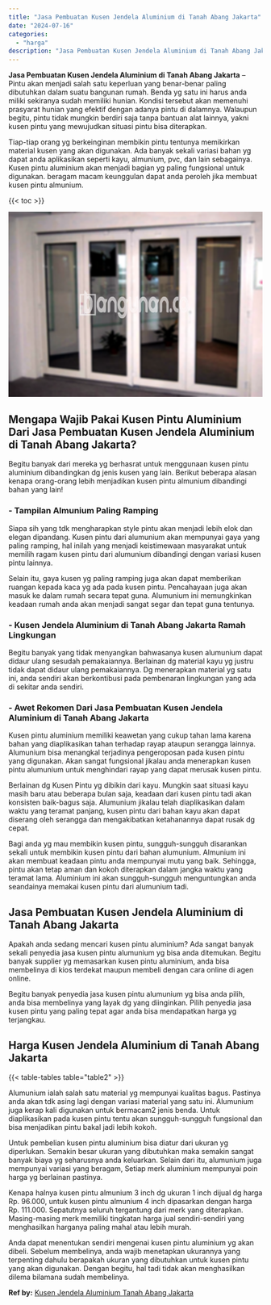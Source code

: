 ```yaml
---
title: "Jasa Pembuatan Kusen Jendela Aluminium di Tanah Abang Jakarta"
date: "2024-07-16"
categories: 
  - "harga"
description: "Jasa Pembuatan Kusen Jendela Aluminium di Tanah Abang Jakarta. Anda dapat menentukan sendiri mengenai kusen pintu aluminium yg akan dibeli. Sebelum membeliny..."
---
```


**Jasa Pembuatan Kusen Jendela Aluminium di Tanah Abang Jakarta** – Pintu akan menjadi salah satu keperluan yang benar-benar paling dibutuhkan dalam suatu bangunan rumah. Benda yg satu ini harus anda miliki sekiranya sudah memiliki hunian. Kondisi tersebut akan memenuhi prasyarat hunian yang efektif dengan adanya pintu di dalamnya. Walaupun begitu, pintu tidak mungkin berdiri saja tanpa bantuan alat lainnya, yakni kusen pintu yang mewujudkan situasi pintu bisa diterapkan.

Tiap-tiap orang yg berkeinginan membikin pintu tentunya memikirkan material kusen yang akan digunakan. Ada banyak sekali variasi bahan yg dapat anda aplikasikan seperti kayu, almunium, pvc, dan lain sebagainya. Kusen pintu aluminium akan menjadi bagian yg paling fungsional untuk digunakan. beragam macam keunggulan dapat anda peroleh jika membuat kusen pintu almunium.

{{< toc >}}

![Jasa Pembuatan Kusen Jendela Aluminium di Tanah Abang Jakarta](/images/harga-kusen-jendela-alumunium-20.png)

## Mengapa Wajib Pakai Kusen Pintu Aluminium Dari Jasa Pembuatan Kusen Jendela Aluminium di Tanah Abang Jakarta?

Begitu banyak dari mereka yg berhasrat untuk menggunaan kusen pintu aluminium dibandingkan dg jenis kusen yang lain. Berikut beberapa alasan kenapa orang-orang lebih menjadikan kusen pintu almunium dibandingi bahan yang lain!

### \- Tampilan Almunium Paling Ramping

Siapa sih yang tdk mengharapkan style pintu akan menjadi lebih elok dan elegan dipandang. Kusen pintu dari alumunium akan mempunyai gaya yang paling ramping, hal inilah yang menjadi keistimewaan masyarakat untuk memilih ragam kusen pintu dari alumunium dibandingi dengan variasi kusen pintu lainnya.

Selain itu, gaya kusen yg paling ramping juga akan dapat memberikan ruangan kepada kaca yg ada pada kusen pintu. Pencahayaan juga akan masuk ke dalam rumah secara tepat guna. Alumunium ini memungkinkan keadaan rumah anda akan menjadi sangat segar dan tepat guna tentunya.

### \- Kusen Jendela Aluminium di Tanah Abang Jakarta Ramah Lingkungan

Begitu banyak yang tidak menyangkan bahwasanya kusen alumunium dapat didaur ulang sesudah pemakaiannya. Berlainan dg material kayu yg justru tidak dapat didaur ulang pemakaiannya. Dg menerapkan material yg satu ini, anda sendiri akan berkontibusi pada pembenaran lingkungan yang ada di sekitar anda sendiri.

### \- Awet Rekomen Dari Jasa Pembuatan Kusen Jendela Aluminium di Tanah Abang Jakarta

Kusen pintu aluminium memiliki keawetan yang cukup tahan lama karena bahan yang diaplikasikan tahan terhadap rayap ataupun serangga lainnya. Alumunium bisa menangkal terjadinya pengeroposan pada kusen pintu yang digunakan. Akan sangat fungsional jikalau anda menerapkan kusen pintu alumunium untuk menghindari rayap yang dapat merusak kusen pintu.

Berlainan dg Kusen Pintu yg dibikin dari kayu. Mungkin saat situasi kayu masih baru atau beberapa bulan saja, keadaan dari kusen pintu tadi akan konsisten baik-bagus saja. Alumunium jikalau telah diaplikasikan dalam waktu yang teramat panjang, kusen pintu dari bahan kayu akan dapat diserang oleh serangga dan mengakibatkan ketahanannya dapat rusak dg cepat.

Bagi anda yg mau membikin kusen pintu, sungguh-sungguh disarankan sekali untuk membikin kusen pintu dari bahan alumunium. Almunium ini akan membuat keadaan pintu anda mempunyai mutu yang baik. Sehingga, pintu akan tetap aman dan kokoh diterapkan dalam jangka waktu yang teramat lama. Aluminium ini akan sungguh-sungguh menguntungkan anda seandainya memakai kusen pintu dari alumunium tadi.

## Jasa Pembuatan Kusen Jendela Aluminium di Tanah Abang Jakarta

Apakah anda sedang mencari kusen pintu aluminium? Ada sangat banyak sekali penyedia jasa kusen pintu alumunium yg bisa anda ditemukan. Begitu banyak supplier yg memasarkan kusen pintu aluminium, anda bisa membelinya di kios terdekat maupun membeli dengan cara online di agen online.

Begitu banyak penyedia jasa kusen pintu alumunium yg bisa anda pilih, anda bisa membelinya yang layak dg yang diinginkan. Pilih penyedia jasa kusen pintu yang paling tepat agar anda bisa mendapatkan harga yg terjangkau.

## Harga Kusen Jendela Aluminium di Tanah Abang Jakarta

{{< table-tables table="table2" >}}

Alumunium ialah salah satu material yg mempunyai kualitas bagus. Pastinya anda akan tdk asing lagi dengan variasi material yang satu ini. Alumunium juga kerap kali digunakan untuk bermacam2 jenis benda. Untuk diaplikasikan pada kusen pintu tentu akan sungguh-sungguh fungsional dan bisa menjadikan pintu bakal jadi lebih kokoh.

Untuk pembelian kusen pintu aluminium bisa diatur dari ukuran yg diperlukan. Semakin besar ukuran yang dibutuhkan maka semakin sangat banyak biaya yg seharusnya anda keluarkan. Selain dari itu, alumunium juga mempunyai variasi yang beragam, Setiap merk aluminium mempunyai poin harga yg berlainan pastinya.

Kenapa halnya kusen pintu almunium 3 inch dg ukuran 1 inch dijual dg harga Rp. 96.000, untuk kusen pintu almunium 4 inch dipasarkan dengan harga Rp. 111.000. Sepatutnya seluruh tergantung dari merk yang diterapkan. Masing-masing merk memiliki tingkatan harga jual sendiri-sendiri yang menghasilkan harganya paling mahal atau lebih murah.

Anda dapat menentukan sendiri mengenai kusen pintu aluminium yg akan dibeli. Sebelum membelinya, anda wajib menetapkan ukurannya yang terpenting dahulu berapakah ukuran yang dibutuhkan untuk kusen pintu yang akan digunakan. Dengan begitu, hal tadi tidak akan menghasilkan dilema bilamana sudah membelinya.

**Ref by:** [Kusen Jendela Aluminium Tanah Abang Jakarta](https://id.wikipedia.org/wiki/Kusen)
